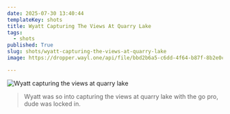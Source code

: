 ```yaml
---
date: 2025-07-30 13:40:44
templateKey: shots
title: Wyatt Capturing The Views At Quarry Lake
tags:
  - shots
published: True
slug: shots/wyatt-capturing-the-views-at-quarry-lake
image: https://dropper.wayl.one/api/file/bbd2b6a5-c6dd-4f64-b87f-8b2e0cfe9dcd.png

---
```


![Wyatt capturing the views at quarry lake](https://dropper.wayl.one/api/file/bbd2b6a5-c6dd-4f64-b87f-8b2e0cfe9dcd.png)

> Wyatt was so into capturing the views at quarry lake with the go pro, dude was locked in.
